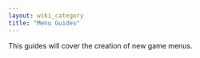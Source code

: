 ```yaml
---
layout: wiki_category
title: "Menu Guides"
---
```


This guides will cover the creation of new game menus.
